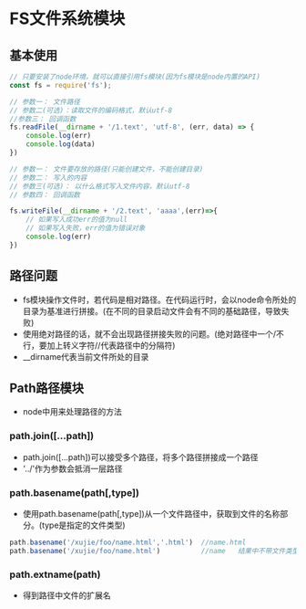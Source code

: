 # FS文件系统模块

## 基本使用

```js
// 只要安装了node环境，就可以直接引用fs模块(因为fs模块是node内置的API)
const fs = require('fs');

// 参数一： 文件路径
// 参数二(可选)：读取文件的编码格式，默认utf-8
//参数三： 回调函数
fs.readFile(__dirname + '/1.text', 'utf-8', (err, data) => {
    console.log(err)
    console.log(data)
})

// 参数一： 文件要存放的路径(只能创建文件，不能创建目录)
// 参数二： 写入的内容
// 参数三(可选)： 以什么格式写入文件内容，默认utf-8
// 参数四： 回调函数

fs.writeFile(__dirname + '/2.text', 'aaaa',(err)=>{
    // 如果写入成功err的值为null
    // 如果写入失败，err的值为错误对象
    console.log(err)
})
```

## 路径问题

* fs模块操作文件时，若代码是相对路径。在代码运行时，会以node命令所处的目录为基准进行拼接。(在不同的目录启动文件会有不同的基础路径，导致失败)
* 使用绝对路径的话，就不会出现路径拼接失败的问题。(绝对路径中一个/不行，要加上转义字符//代表路径中的分隔符)
* __dirname代表当前文件所处的目录

## Path路径模块

* node中用来处理路径的方法

### path.join([...path])

* path.join([...path])可以接受多个路径，将多个路径拼接成一个路径
* '../'作为参数会抵消一层路径

### path.basename(path[,type])

* 使用path.basename(path[,type])从一个文件路径中，获取到文件的名称部分。(type是指定的文件类型)

```js
path.basename('/xujie/foo/name.html','.html')  //name.html
path.basename('/xujie/foo/name.html')          //name   结果中不带文件类型
```

### path.extname(path)

* 得到路径中文件的扩展名